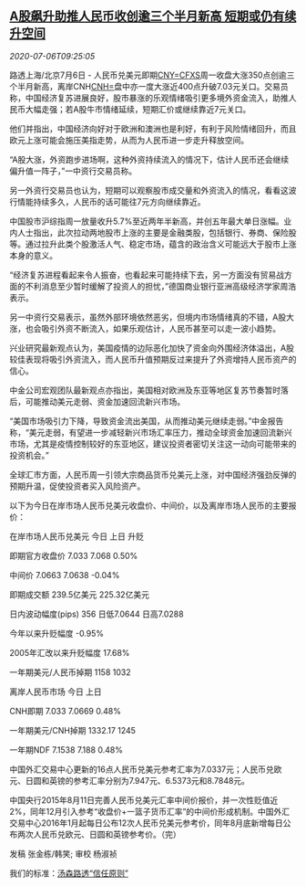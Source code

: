 <!--1594030995000-->
[A股飙升助推人民币收创逾三个半月新高 短期或仍有续升空间](https://cn.reuters.com/article/china-yuan-fx-close-0706-idCNKBS2470ZS)
------

<div><i>2020-07-06T09:25:05</i></div><div class="StandardArticleBody_body"><p>路透上海/北京7月6日 - 人民币兑美元即期<a href="/investing/currencies/quote?srcCurr=CNY&destCurr=USD">CNY=CFXS</a>周一收盘大涨350点创逾三个半月新高，离岸CNH<a href="/investing/currencies/quote?srcCurr=CNH&destCurr=USD">CNH=</a>盘中亦一度大涨近400点升破7.03元关口。交易员称，中国经济复苏进展良好，股市暴涨的乐观情绪吸引更多境外资金流入，助推人民币大幅走强；若A股牛市情绪延续，短期汇价或继续靠近7元关口。 </p><p>他们并指出，中国经济向好对于欧洲和澳洲也是利好，有利于风险情绪回升，而且欧元上涨可能会施压美指走势，从而为人民币进一步走升释放空间。 </p><p>“A股大涨，外资跑步进场啊，这种外资持续流入的情况下，估计人民币还会继续偏升值一阵子，”一中资行交易员称。 </p><p>另一外资行交易员也认为，短期可以观察股市成交量和外资流入的情况，看看这波行情能持续多久，人民币的话可能往7元方向继续靠近。 </p><p>中国股市沪综指周一放量收升5.7%至近两年半新高，并创五年最大单日涨幅。业内人士指出，此次拉动两地股市上涨的主要是金融类股，包括银行、券商、保险股等。通过拉升此类个股激活人气、稳定市场，蕴含的政治含义可能远大于股市上涨本身的意义。 </p><p>“经济复苏进程看起来令人振奋，也看起来可能持续下去，另一方面没有贸易战方面的不利消息至少暂时缓解了投资人的担忧，”德国商业银行亚洲高级经济学家周浩表示。 </p><p>另一中资行交易表示，虽然外部环境依然恶劣，但境内市场情绪真的不错，A股大涨，也会吸引外资不断流入，如果乐观估计，人民币甚至可以走一波小趋势。 </p><p>兴业研究最新观点认为，美国疫情的边际恶化加快了资金向外围经济体溢出，A股较佳表现将吸引外资流入，而人民币升值预期反过来提升了外资增持人民币资产的信心。 </p><p>中金公司宏观团队最新观点亦指出，美国相对欧洲及东亚等地区复苏节奏暂时落后，可能推动美元走弱、资金加速回流新兴市场。 </p><p>“美国市场吸引力下降，导致资金流出美国，从而推动美元继续走弱。”中金报告称，“美元走弱，有望进一步减轻新兴市场汇率压力，推动全球资金加速回流新兴市场，尤其是疫情控制较好的东亚地区，建议投资者密切关注这一动向可能带来的投资机会。” </p><p>全球汇市方面，人民币周一引领大宗商品货币兑美元上涨，对中国经济强劲反弹的预期升温，促使投资者买入风险资产。 </p><p>以下为今日在岸市场人民币兑美元收盘价、中间价，以及离岸市场人民币的主要报价： </p><p>           在岸市场人民币兑美元                        今日              上日            升贬           </p><p>                               即期官方收盘价      7.033          7.068            0.50%           </p><p>                                   中间价     7.0663          7.0638          -0.04%           </p><p>                                 即期成交额    239.5亿美元       225.32亿美元                     </p><p>                          日内波动幅度(pips)       356          日低7.0644      日高7.0288           </p><p>                              今年以来升贬幅度                                     -0.95%           </p><p>                                        2005年汇改以来升贬幅度                      17.68%           </p><p>                           一年期美元/人民币掉期           1158            1032                  </p><p>           离岸人民币市场                           今日              上日                             </p><p>                                 CNH即期      7.033          7.0669           0.48%           </p><p>                           一年期美元/CNH掉期     1332.17          1245                            </p><p>                                一年期NDF     7.1538          7.188            0.48%           </p><p>中国外汇交易中心更新的16点人民币兑美元参考汇率为7.0337元；人民币兑欧元、日圆和英镑的参考汇率分别为7.947元、6.5373元和8.7848元。  </p><p>中国央行2015年8月11日完善人民币兑美元汇率中间价报价，并一次性贬值近2%，同年12月引入参考“收盘价+一篮子货币汇率”的中间价形成机制。中国外汇交易中心2016年1月起每日公布12次人民币兑美元参考价，同年8月底新增每日公布两次人民币兑欧元、日圆和英镑参考价。（完）  </p><div class="Attribution_container"><div class="Attribution_attribution"><p class="Attribution_content">发稿 张金栋/韩笑; 审校 杨淑祯</p></div></div><div class="StandardArticleBody_trustBadgeContainer"><span class="StandardArticleBody_trustBadgeTitle">我们的标准：</span><span class="trustBadgeUrl"><a href="https://www.thomsonreuters.cn/content/dam/openweb/documents/pdf/china/brochures/about-us-1.pdf">汤森路透“信任原则”</a></span></div></div>
